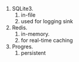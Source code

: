 1. SQLite3. 
   1. in-file
	 2. used for logging sink
2. Redis. 
   1. in-memory.
   2. for real-time caching
3. Progres.
   1. persistent  